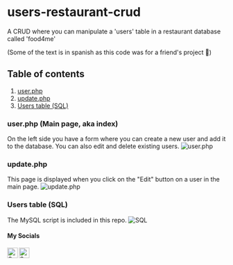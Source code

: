 # users-restaurant-crud

A CRUD where you can manipulate a 'users' table in a restaurant database called 'food4me'

(Some of the text is in spanish as this code was for a friend's project 🥴)

## Table of contents
1. [user.php](#user)
2. [update.php](#update)
3. [Users table (SQL)](#sql)

### user.php (Main page, aka index) <a name="user"></a>
On the left side you have a form where you can create a new user and add it to the database.
You can also edit and delete existing users.
![user.php](../assets/img/user.png)

### update.php <a name="update"></a>
This page is displayed when you click on the "Edit" button on a user in the main page.
![update.php](../assets/img/update.png)

### Users table (SQL)<a name="sql"></a>

The MySQL script is included in this repo.
![SQL](../assets/img/sql.png)

#### My Socials
<a href="https://www.linkedin.com/in/salmeron-alvarado/"><img align="left" src="https://raw.githubusercontent.com/yushi1007/yushi1007/main/images/linkedin.svg" alt="Salmeron | LinkedIn" width="24px"/></a>
<a href="https://www.instagram.com/salmeron.daniel_/"><img align="left" src="https://raw.githubusercontent.com/yushi1007/yushi1007/main/images/instagram.svg" alt="Salmeron | Instagram" width="24px"/></a>

